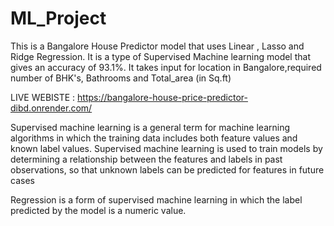 # ML_Project
This is a Bangalore House Predictor model that uses Linear , Lasso and Ridge Regression.
It is a type of Supervised Machine learning model that gives an accuracy of 93.1%.
It takes input for location in Bangalore,required number of BHK's, Bathrooms and Total_area (in Sq.ft)

LIVE WEBISTE : https://bangalore-house-price-predictor-dibd.onrender.com/

Supervised machine learning is a general term for machine learning algorithms in which the training data includes both feature values and known label values. Supervised machine learning is used to train models by determining a relationship between the features and labels in past observations, so that unknown labels can be predicted for features in future cases

Regression is a form of supervised machine learning in which the label predicted by the model is a numeric value.
